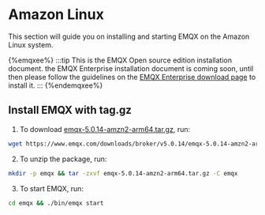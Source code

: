 # Amazon Linux

This section will guide you on installing and starting EMQX on the Amazon Linux system.

{%emqxee%}
:::tip
This is the EMQX Open source edition installation document. the EMQX Enterprise installation document is coming soon, until then please follow the guidelines on the [EMQX Enterprise download page](https://www.emqx.com/en/try?product=enterprise) to install it.
:::
{%endemqxee%}

## Install EMQX with tag.gz

1. To download [emqx-5.0.14-amzn2-arm64.tar.gz](https://www.emqx.com/downloads/broker/v5.0.14/emqx-5.0.14-amzn2-arm64.tar.gz), run:

```bash
wget https://www.emqx.com/downloads/broker/v5.0.14/emqx-5.0.14-amzn2-arm64.tar.gz
```

2. To unzip the package, run:

```bash
mkdir -p emqx && tar -zxvf emqx-5.0.14-amzn2-arm64.tar.gz -C emqx
```

3. To start EMQX, run:

```bash
cd emqx && ./bin/emqx start
```
